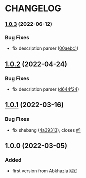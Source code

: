 # CHANGELOG

### [1.0.3](https://github.com/ABGEO/httpinfo/compare/v1.0.2...v1.0.3) (2022-06-12)

### Bug Fixes

* fix description parser ([00aebc1](https://github.com/ABGEO/httpinfo/commit/00aebc17db98da43d75e8c61c6cebaed4a5918ed))

## [1.0.2](https://github.com/ABGEO/httpinfo/compare/v1.0.1...v1.0.2) (2022-04-24)

### Bug Fixes

* fix description parser ([d644f24](https://github.com/ABGEO/httpinfo/commit/d644f248cc03375e4f6adeea6935e99865979dde))

## [1.0.1](https://github.com/ABGEO/httpinfo/compare/v1.0.0...v1.0.1) (2022-03-16)

### Bug Fixes

* fix shebang ([4a39313](https://github.com/ABGEO/httpinfo/commit/4a393137cfb9d7997e747b8ea805d679951c8c6b)), closes [#1](https://github.com/ABGEO/httpinfo/issues/1)

## 1.0.0 (2022-03-05)

### Added
- first version from Abkhazia 🇬🇪
